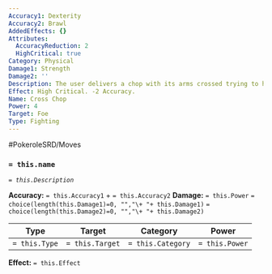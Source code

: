 ```yaml
---
Accuracy1: Dexterity
Accuracy2: Brawl
AddedEffects: {}
Attributes:
  AccuracyReduction: 2
  HighCritical: true
Category: Physical
Damage1: Strength
Damage2: ''
Description: The user delivers a chop with its arms crossed trying to hot a weak spot.
Effect: High Critical. -2 Accuracy.
Name: Cross Chop
Power: 4
Target: Foe
Type: Fighting
---
```


#PokeroleSRD/Moves

### `= this.name`
*`= this.Description`*

**Accuracy:** `= this.Accuracy1` + `= this.Accuracy2`
**Damage:** `= this.Power` `= choice(length(this.Damage1)=0, "","\+ "+ this.Damage1)` `= choice(length(this.Damage2)=0, "","\+ "+ this.Damage2)`

| Type          | Target          | Category          | Power          |
| ------------- | --------------- | ----------------  | -------------- |
| `= this.Type` | `= this.Target` | `= this.Category` | `= this.Power` | 

**Effect:** `= this.Effect`